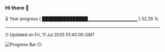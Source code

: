 ### Hi there 👋

⏳ Year progress { ███████████████▁▁▁▁▁▁▁▁▁▁▁▁▁▁▁ } 52.35 %

---

⏰ Updated on Fri, 11 Jul 2025 01:40:00 GMT

![Progress Bar CI](https://github.com/JuvenileQ/Progress-Bar-CI/workflows/main/badge.svg)
